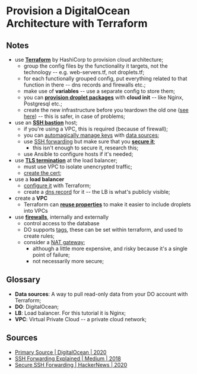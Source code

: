 # Provision a DigitalOcean Architecture with Terraform

## Notes

* use [**Terraform**](https://www.terraform.io/docs/index.html) by HashiCorp to provision cloud architecture;
    * group the config files by the functionality it targets, not the technology -- e.g. web-servers.tf, not droplets.tf;
    * for each functionally grouped config, put everything related to that function in there -- dns records and firewalls etc.;
    * make use of **variables** -- use a separate config to store them;
    * you can [**provision droplet packages**][cloud-init] with **cloud init** -- like Nginx, Postgresql etc.;
    * create the new infrastructure before you teardown the old one ([see here][create-first]) -- this is safer, in case of problems;
* use an [**SSH bastion**][ssh-bastion] host;
    * if you're using a VPC, this is required (because of firewall);
    * you can [automagically manage keys][ssh-keys] with [data sources][data-sources];
    * use [SSH forwarding][ssh-forwarding-explained] but make sure that you [**secure it**][secure-ssh-forwarding];
        * this isn't enough to secure it, research this; 
    * use Ansible to configure hosts if it's needed; 
* use [**TLS termination**][tls-termination-config] at the load balancer;
    * must use VPC to isolate unencrypted traffic;
    * [create the cert][tls-cert];
* use a **load balancer**
  * [configure it][loadbalancer] with Terraform;
  * create a [dns record][dns-config] for it -- the LB is what's publicly visible;
* create a **VPC**
    * Terraform can [**reuse properties**][vpc-uuid] to make it easier to include droplets into VPCs
* use [**firewalls**][firewall-config], internally and externally
    * control access to the database 
    * DO supports [tags][tags], these can be set within terraform, and used to create rules;
    * consider a [NAT gateway][nat];
        * although a little more expensive, and risky because it's a single point of failure; 
        * not necessarily more secure;

## Glossary

* **Data sources**: A way to pull read-only data from your DO account with Terraform;
* **DO**: DigitalOcean;
* **LB**: Load balancer. For this tutorial it is Nginx;
* **VPC**: Virtual Private Cloud -- a private cloud network;

## Sources

* [Primary Source | DigitalOcean | 2020](https://www.youtube.com/watch?v=Q3Dxtkgsh9I)
* [SSH Forwarding Explained | Medium | 2018][ssh-forwarding-explained]
* [Secure SSH Forwarding | HackerNews | 2020][secure-ssh-forwarding]


[tags]: https://youtu.be/Q3Dxtkgsh9I?t=17m50s
[vpc-uuid]: https://youtu.be/Q3Dxtkgsh9I?t=17m14s
[cloud-init]: https://youtu.be/Q3Dxtkgsh9I?t=18m20s
[create-first]: https://youtu.be/Q3Dxtkgsh9I?t=19m01s
[ssh-keys]: https://youtu.be/Q3Dxtkgsh9I?t=23m55s
[loadbalancer]: https://youtu.be/Q3Dxtkgsh9I?t=31m42s
[tls-termination-config]: https://youtu.be/Q3Dxtkgsh9I?t=33m11s
[tls-cert]: https://youtu.be/Q3Dxtkgsh9I?t=33m48s
[data-sources]: https://youtu.be/Q3Dxtkgsh9I?t=35m35s
[firewall-config]: https://youtu.be/Q3Dxtkgsh9I?t=36m59s
[nat]: https://youtu.be/Q3Dxtkgsh9I?t=38m34s
[dns-config]: https://youtu.be/Q3Dxtkgsh9I?t=39m34s
[ssh-bastion]: https://youtu.be/Q3Dxtkgsh9I?t=45m09s
[secure-ssh-forwarding]: https://news.ycombinator.com/item?id=19643400
[ssh-forwarding-explained]: https://medium.com/@crishantha/handing-bastion-hosts-on-aws-via-ssh-agent-forwarding-f1d2d4e8622a
